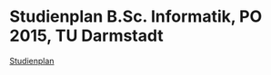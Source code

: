 # Studienplan B.Sc. Informatik, PO 2015, TU Darmstadt

[Studienplan](https://d120.github.io/Studienplan/studienplan.html)
